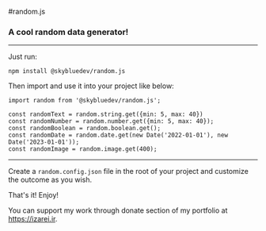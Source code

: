 #random.js
### A cool random data generator!

---

Just run:

```
npm install @skybluedev/random.js
```

Then import and use it into your project like below:

```
import random from '@skybluedev/random.js';

const randomText = random.string.get({min: 5, max: 40})
const randomNumber = random.number.get({min: 5, max: 40});
const randomBoolean = random.boolean.get();
const randomDate = random.date.get(new Date('2022-01-01'), new Date('2023-01-01'));
const randomImage = random.image.get(400);
```

---
Create a `random.config.json` file in the root of your project and customize the outcome as you wish.

That's it! Enjoy!

You can support my work through donate section of my portfolio at https://izarei.ir.

